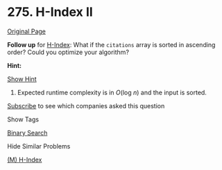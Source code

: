 # 275. H-Index II

[Original Page](https://leetcode.com/problems/h-index-ii/)

**Follow up** for [H-Index](/problems/h-index/): What if the `citations` array is sorted in ascending order? Could you optimize your algorithm?

**Hint:**

[Show Hint](#)

1.  Expected runtime complexity is in _O_(log _n_) and the input is sorted.

<div>

[Subscribe](/subscribe/) to see which companies asked this question

</div>

<div>

<div id="tags" class="btn btn-xs btn-warning">Show Tags</div>

<span class="hidebutton">[Binary Search](/tag/binary-search/)</span></div>

<div>

<div id="similar" class="btn btn-xs btn-warning">Hide Similar Problems</div>

<span class="hidebutton" style="display: inline;">[(M) H-Index](/problems/h-index/)</span></div>